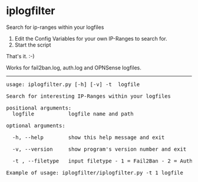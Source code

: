 # iplogfilter
Search for ip-ranges within your logfiles

1. Edit the Config Variables for your own IP-Ranges to search for.
2. Start the script

That's it. :-)

Works for fail2ban.log, auth.log and OPNSense logfiles.

---
<pre>
usage: iplogfilter.py [-h] [-v] -t  logfile

Search for interesting IP-Ranges within your logfiles

positional arguments:
  logfile           logfile name and path

optional arguments:<br /> 
  -h, --help        show this help message and exit<br /> 
  -v, --version     show program's version number and exit<br /> 
  -t , --filetype   input filetype - 1 = Fail2Ban - 2 = AuthLog - 3 = OPNSense

Example of usage: iplogfilter/iplogfilter.py -t 1 logfile<pre>
